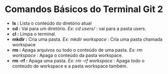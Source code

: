 # Comandos Básicos do Terminal Git 2
 - **ls :** 
Lista o conteúdo do diretório atual
 - **cd :** 
Vai para um diretório.
_Ex:_ _cd users/_ : vai para a pasta users.
 - **cl :** 
Limpa o terminal.
 - **mkdir :** 
Cria uma pasta.
_Ex: mkdir workspace_ : Cria uma pasta chamada workspace
 - **rm :** 
Apaga arquivos ou todo o conteúdo de uma pasta.
_Ex: rm workspace_ : Apaga o conteúdo da pasta workspace.
 - **rm -rf :** 
Apaga uma pasta.
_Ex: rm -rf workspace_ : Apaga todo o conteúdo de workspace e a pasta workspace também. 